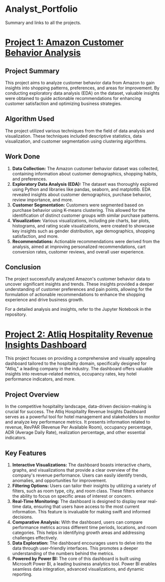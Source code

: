# Analyst_Portfolio
Summary and links to all the projects.

# [Project 1: Amazon Customer Behavior Analysis](https://github.com/Nikuderushi/Portfolio/blob/main/Amazon_costumer_behavior_Insights.ipynb)

## Project Summary
This project aims to analyze customer behavior data from Amazon to gain insights into shopping patterns, preferences, and areas for improvement. By conducting exploratory data analysis (EDA) on the dataset, valuable insights were obtained to guide actionable recommendations for enhancing customer satisfaction and optimizing business strategies.

## Algorithm Used
The project utilized various techniques from the field of data analysis and visualization. These techniques included descriptive statistics, data visualization, and customer segmentation using clustering algorithms.

## Work Done
1. **Data Collection:** The Amazon customer behavior dataset was collected, containing information about customer demographics, shopping habits, and preferences.
2. **Exploratory Data Analysis (EDA):** The dataset was thoroughly explored using Python and libraries like pandas, seaborn, and matplotlib. EDA revealed insights about customer demographics, purchase behavior, review importance, and more.
3. **Customer Segmentation:** Customers were segmented based on purchase behavior using K-means clustering. This allowed for the identification of distinct customer groups with similar purchase patterns.
4. **Visualization:** Various visualizations, including pie charts, bar plots, histograms, and rating scale visualizations, were created to showcase key insights such as gender distribution, age demographics, shopping satisfaction, and more.
5. **Recommendations:** Actionable recommendations were derived from the analysis, aimed at improving personalized recommendations, cart conversion rates, customer reviews, and overall user experience.

## Conclusion
The project successfully analyzed Amazon's customer behavior data to uncover significant insights and trends. These insights provided a deeper understanding of customer preferences and pain points, allowing for the formulation of actionable recommendations to enhance the shopping experience and drive business growth.

For a detailed analysis and insights, refer to the Jupyter Notebook in the repository.

# [Project 2: Atliq Hospitality Revenue Insights Dashboard](https://github.com/Nikuderushi/Revenue_Insights_in_Hospitality_Domain/blob/main/Revenue%20Insights%20in%20Hospitality%20Domain.pbix)


This project focuses on providing a comprehensive and visually appealing dashboard tailored to the hospitality domain, specifically designed for "Atliq," a leading company in the industry. The dashboard offers valuable insights into revenue-related metrics, occupancy rates, key hotel performance indicators, and more.

## Project Overview

In the competitive hospitality landscape, data-driven decision-making is crucial for success. The Atliq Hospitality Revenue Insights Dashboard serves as a powerful tool for hotel management and stakeholders to monitor and analyze key performance metrics. It presents information related to revenue, RevPAR (Revenue Per Available Room), occupancy percentage, ADR (Average Daily Rate), realization percentage, and other essential indicators.

## Key Features

1. **Interactive Visualizations:** The dashboard boasts interactive charts, graphs, and visualizations that provide a clear overview of the company's revenue performance. Users can easily identify trends, anomalies, and opportunities for improvement.
2. **Filtering Options:** Users can tailor their insights by utilizing a variety of filters, such as room type, city, and room class. These filters enhance the ability to focus on specific areas of interest or concern.
3. **Real-Time Monitoring:** The dashboard is designed to display near real-time data, ensuring that users have access to the most current information. This feature is invaluable for making swift and informed decisions.
4. **Comparative Analysis:** With the dashboard, users can compare performance metrics across different time periods, locations, and room categories. This helps in identifying growth areas and addressing challenges effectively.
5. **Data Exploration:** The dashboard encourages users to delve into the data through user-friendly interfaces. This promotes a deeper understanding of the numbers behind the metrics.
6. **Powered by Power BI:** The core of this dashboard is built using Microsoft Power BI, a leading business analytics tool. Power BI enables seamless data integration, advanced visualizations, and dynamic reporting.


